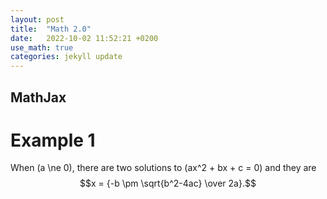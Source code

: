 ```yaml
---
layout: post
title:  "Math 2.0"
date:   2022-10-02 11:52:21 +0200
use_math: true
categories: jekyll update
---
```

## MathJax

# Example 1 
When \(a \ne 0\), there are two solutions to \(ax^2 + bx + c = 0\) and they are
$$x = {-b \pm \sqrt{b^2-4ac} \over 2a}.$$
